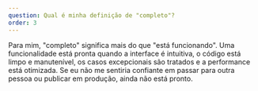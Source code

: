```yaml
---
question: Qual é minha definição de "completo"?
order: 3
---
```


Para mim, "completo" significa mais do que "está funcionando". Uma funcionalidade está pronta quando a interface é intuitiva, o código está limpo e manutenível, os casos excepcionais são tratados e a performance está otimizada. Se eu não me sentiria confiante em passar para outra pessoa ou publicar em produção, ainda não está pronto.

